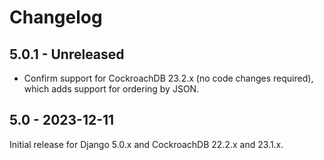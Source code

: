 # Changelog

## 5.0.1 - Unreleased

- Confirm support for CockroachDB 23.2.x (no code changes required), which adds
  support for ordering by JSON.

## 5.0 - 2023-12-11

Initial release for Django 5.0.x and CockroachDB 22.2.x and 23.1.x.

